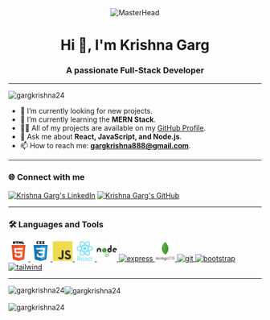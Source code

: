<div align="center">
  <img src="https://camo.githubusercontent.com/129463490889ef4c7bcdfaeb4afa3f6e93b223ead98b5021b175085440da90e2/68747470733a2f2f692e726564642e69742f6e38616777367a32736d7962312e676966" alt="MasterHead" />
</div>

<h1 align="center">Hi 👋, I'm Krishna Garg</h1>
<h3 align="center">A passionate Full-Stack Developer</h3>

---

<p align="left">
  <img src="https://komarev.com/ghpvc/?username=gargkrishna24&label=Profile%20views&color=0e75b6&style=flat" alt="gargkrishna24" />
</p>

- 🔭 I’m currently looking for new projects.
- 🌱 I’m currently learning the **MERN Stack**.
- 👨‍💻 All of my projects are available on my [GitHub Profile](https://github.com/gargkrishna24).
- 💬 Ask me about **React, JavaScript, and Node.js**.
- 📫 How to reach me: **gargkrishna888@gmail.com**.

---

### 🌐 Connect with me

<p align="left">
  <a href="https://linkedin.com/in/gargkrishna24" target="blank"><img align="center" src="https://raw.githubusercontent.com/rahuldkjain/github-profile-readme-generator/master/src/images/icons/Social/linked-in-alt.svg" alt="Krishna Garg's LinkedIn" height="30" width="40" /></a>
  <a href="https://github.com/gargkrishna24" target="blank"><img align="center" src="https://raw.githubusercontent.com/rahuldkjain/github-profile-readme-generator/master/src/images/icons/Social/github-alt.svg" alt="Krishna Garg's GitHub" height="30" width="40" /></a>
</p>

---

### 🛠️ Languages and Tools

<p align="left">
  <a href="https://www.w3.org/html/" target="_blank" rel="noreferrer"> <img src="https://raw.githubusercontent.com/devicons/devicon/master/icons/html5/html5-original-wordmark.svg" alt="html5" width="40" height="40"/> </a>
  <a href="https://www.w3schools.com/css/" target="_blank" rel="noreferrer"> <img src="https://raw.githubusercontent.com/devicons/devicon/master/icons/css3/css3-original-wordmark.svg" alt="css3" width="40" height="40"/> </a>
  <a href="https://developer.mozilla.org/en-US/docs/Web/JavaScript" target="_blank" rel="noreferrer"> <img src="https://raw.githubusercontent.com/devicons/devicon/master/icons/javascript/javascript-original.svg" alt="javascript" width="40" height="40"/> </a>
  <a href="https://reactjs.org/" target="_blank" rel="noreferrer"> <img src="https://raw.githubusercontent.com/devicons/devicon/master/icons/react/react-original-wordmark.svg" alt="react" width="40" height="40"/> </a>
  <a href="https://nodejs.org" target="_blank" rel="noreferrer"> <img src="https://raw.githubusercontent.com/devicons/devicon/master/icons/nodejs/nodejs-original-wordmark.svg" alt="nodejs" width="40" height="40"/> </a>
  <a href="https://expressjs.com" target="_blank" rel="noreferrer"> <img src="https://encrypted-tbn0.gstatic.com/images?q=tbn:ANd9GcR4VAehvEPyaQyT3ADMdOLbI5k65aEJKyWkiA&s" width="40" alt="express"/> </a>
  <a href="https://www.mongodb.com/" target="_blank" rel="noreferrer"> <img src="https://raw.githubusercontent.com/devicons/devicon/master/icons/mongodb/mongodb-original-wordmark.svg" alt="mongodb" width="40" height="40"/> </a>
  <a href="https://git-scm.com/" target="_blank" rel="noreferrer"> <img src="https://www.vectorlogo.zone/logos/git-scm/git-scm-icon.svg" alt="git" width="40" height="40"/> </a>
  <a href="https://getbootstrap.com" target="_blank" rel="noreferrer"> <img src="https://e7.pngegg.com/pngimages/439/345/png-clipart-bootstrap-logo-thumbnail-tech-companies.png" alt="bootstrap" width="40" height="40"/> </a>
  <a href="https://tailwindcss.com/" target="_blank" rel="noreferrer"> <img src="https://www.vectorlogo.zone/logos/tailwindcss/tailwindcss-icon.svg" alt="tailwind" width="40" height="40"/> </a>
</p>

---

<p>
  <img align="left" src="https://github-readme-stats.vercel.app/api/top-langs?username=gargkrishna24&show_icons=true&locale=en&layout=compact&theme=dracula" alt="gargkrishna24" />
</p>
<p>
  <img align="center" src="https://github-readme-stats.vercel.app/api?username=gargkrishna24&show_icons=true&locale=en&theme=dracula" alt="gargkrishna24" />
</p>
<p>
  <img align="center" src="https://github-readme-streak-stats.herokuapp.com/?user=gargkrishna24&theme=dracula" alt="gargkrishna24" />
</p>
